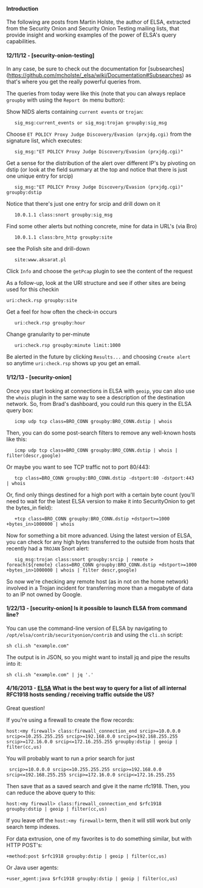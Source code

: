 #### Introduction ####

The following are posts from Martin Holste, the author of ELSA, extracted from the Security Onion and Security Onion Testing mailing lists, that provide insight and working examples of the power of ELSA's query capabilities.


#### 12/11/12 - [security-onion-testing] ####

In any case, be sure to check out the documentation for [subsearches] (https://github.com/mcholste/_elsa/wiki/Documentation#Subsearches) as that's where you get the really powerful queries from.

The queries from today were like this (note that you can always replace `groupby` with using the `Report On` menu button):

Show NIDS alerts containing `current events` or `trojan`:
```
   sig_msg:current_events or sig_msg:trojan groupby:sig_msg
```
Choose `ET POLICY Proxy Judge Discovery/Evasion (prxjdg.cgi)` from the signature list, which executes:
```
   sig_msg:"ET POLICY Proxy Judge Discovery/Evasion (prxjdg.cgi)"
```
Get a sense for the distribution of the alert over different IP's by pivoting on dstip (or look at the field summary at the top and notice that there is just one unique entry for srcip)
```
   sig_msg:"ET POLICY Proxy Judge Discovery/Evasion (prxjdg.cgi)" groupby:dstip
```
Notice that there's just one entry for srcip and drill down on it
```
   10.0.1.1 class:snort groupby:sig_msg
```
Find some other alerts but nothing concrete, mine for data in URL's (via Bro)
```
   10.0.1.1 class:bro_http groupby:site
```
see the Polish site and drill-down
```
   site:www.aksarat.pl
```
Click `Info` and choose the `getPcap` plugin to see the content of the request

As a follow-up, look at the URI structure and see if other sites are being used for this checkin
````
uri:check.rsp groupby:site
````

Get a feel for how often the check-in occurs
```
   uri:check.rsp groupby:hour
```
Change granularity to per-minute
```
   uri:check.rsp groupby:minute limit:1000
```
Be alerted in the future by clicking `Results...` and choosing `Create alert` so anytime `uri:check.rsp` shows up you get an email.

#### 1/12/13 - [security-onion] ####

Once you start looking at connections in ELSA with `geoip`, you can also use the `whois` plugin in the same way to see a description of the destination network.  So, from Brad's dashboard, you could run this query in the ELSA query box:
```
   icmp udp tcp class=BRO_CONN groupby:BRO_CONN.dstip | whois
```
Then, you can do some post-search filters to remove any well-known hosts like this:
```
   icmp udp tcp class=BRO_CONN groupby:BRO_CONN.dstip | whois | filter(descr,google)
```
Or maybe you want to see TCP traffic not to port 80/443:
```
   tcp class=BRO_CONN groupby:BRO_CONN.dstip -dstport:80 -dstport:443 | whois
```
Or, find only things destined for a high port with a certain byte count (you'll need to wait for the latest ELSA version to make it into SecurityOnion to get the bytes\_in field):
```
   +tcp class=BRO_CONN groupby:BRO_CONN.dstip +dstport>=1000 +bytes_in>1000000 | whois
```
Now for something a bit more advanced.  Using the latest version of ELSA, you can check for any high bytes transferred to the outside from hosts that recently had a `TROJAN` Snort alert:
```
   sig_msg:trojan class:snort groupby:srcip | remote > foreach(${remote} class=BRO_CONN groupby:BRO_CONN.dstip +dstport>=1000 +bytes_in>1000000 | whois | filter descr,google)
```
So now we're checking any remote host (as in not on the home network) involved in a Trojan incident for transferring more than a megabyte of data to an IP not owned by Google.

#### 1/22/13 - [security-onion] Is it possible to launch ELSA from command line? ####

You can use the command-line version of ELSA by navigating to `/opt/elsa/contrib/securityonion/contrib` and using the `cli.sh` script:
````
sh cli.sh "example.com" 
````
The output is in JSON, so you might want to install jq and pipe the results into it:
````
sh cli.sh "example.com" | jq '.'
````

#### 4/16/2013 - [ELSA](ELSA) What is the best way to query for a list of all internal RFC1918 hosts sending / receiving traffic outside the US? ####

Great question!

If you're using a firewall to create the flow records:
```
host:<my firewall> class:firewall_connection_end srcip>=10.0.0.0 srcip<=10.255.255.255 srcip>=192.168.0.0 srcip<=192.168.255.255 srcip>=172.16.0.0 srcip<=172.16.255.255 groupby:dstip | geoip | filter(cc,us)
```
You will probably want to run a prior search for just
```
 srcip>=10.0.0.0 srcip<=10.255.255.255 srcip>=192.168.0.0 srcip<=192.168.255.255 srcip>=172.16.0.0 srcip<=172.16.255.255
```
Then save that as a saved search and give it the name rfc1918.  Then, you can reduce the above query to this:
```
host:<my firewall> class:firewall_connection_end $rfc1918 groupby:dstip | geoip | filter(cc,us)
```
If you leave off the `host:<my firewall>` term, then it will still work but only search temp indexes.

For data extrusion, one of my favorites is to do something similar, but with HTTP POST's:
```
+method:post $rfc1918 groupby:dstip | geoip | filter(cc,us)
```
Or Java user agents:
```
+user_agent:java $rfc1918 groupby:dstip | geoip | filter(cc,us)
```